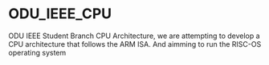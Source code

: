 # ODU_IEEE_CPU
ODU IEEE Student Branch CPU Architecture, we are attempting to develop a CPU architecture that follows the ARM ISA. And aimming to run the RISC-OS operating system
